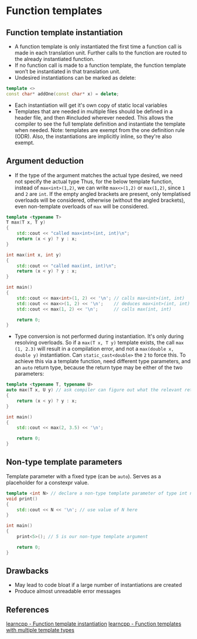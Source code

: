 # Function templates
## Function template instantiation
*  A function template is only instantiated the first time a function call is made in each translation unit. Further calls to the function are routed to the already instantiated function.
* If no function call is made to a function template, the function template won’t be instantiated in that translation unit.
* Undesired instantiations can be marked as delete:
```cpp
template <>
const char* addOne(const char* x) = delete;
```
* Each instantiation will get it's own copy of static local variables
* Templates that are needed in multiple files should be defined in a header file, and then #included wherever needed. This allows the compiler to see the full template definition and instantiate the template when needed. Note: templates are exempt from the one definition rule (ODR). Also, the instantiations are implicitly inline, so they're also exempt.


## Argument deduction
* If the type of the argument matches the actual type desired, we need not specify the actual type
Thus, for the below template function, instead of `max<int>(1,2)`, we can write `max<>(1,2)` or `max(1,2)`, since `1` and `2` are `int`. If the empty angled brackets are present, only templatised overloads will be considered, otherwise (without the angled brackets), even non-template overloads of `max` will be considered.
```cpp
template <typename T>
T max(T x, T y)
{
    std::cout << "called max<int>(int, int)\n";
    return (x < y) ? y : x;
}

int max(int x, int y)
{
    std::cout << "called max(int, int)\n";
    return (x < y) ? y : x;
}

int main()
{
    std::cout << max<int>(1, 2) << '\n'; // calls max<int>(int, int)
    std::cout << max<>(1, 2) << '\n';    // deduces max<int>(int, int) (non-template functions not considered)
    std::cout << max(1, 2) << '\n';      // calls max(int, int)

    return 0;
}
```
* Type conversion is not performed during instantiation. It's only during resolving overloads. So if a `max(T x, T y)` template exists, the call `max (1, 2.3)` will result in a compilation error, and not a `max(double x, double y)` instantiation. Can `static_cast<double>` the `2` to force this.
To achieve this via a template function, need different type parameters, and an `auto` return type, because the return type may be either of the two parameters:
```cpp
template <typename T, typename U>
auto max(T x, U y) // ask compiler can figure out what the relevant return type is
{
    return (x < y) ? y : x;
}

int main()
{
    std::cout << max(2, 3.5) << '\n';

    return 0;
}
```


## Non-type template parameters
Template parameter with a fixed type (can be `auto`). Serves as a placeholder for a constexpr value.
```cpp
template <int N> // declare a non-type template parameter of type int named N
void print()
{
    std::cout << N << '\n'; // use value of N here
}

int main()
{
    print<5>(); // 5 is our non-type template argument

    return 0;
}
```


## Drawbacks
* May lead to code bloat if a large number of instantiations are created
* Produce almost unreadable error messages


## References
[learncpp - Function template instantiation](https://www.learncpp.com/cpp-tutorial/function-template-instantiation/)
[learncpp - Function templates with multiple template types](https://www.learncpp.com/cpp-tutorial/function-templates-with-multiple-template-types/)
